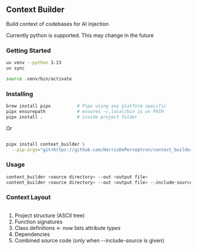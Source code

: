 ## Context Builder
Build context of codebases for AI injection

Currently python is supported. This may change in the future 


### Getting Started

```bash
uv venv --python 3.13 
uv sync

source .venv/bin/activate

```

### Installing 

```bash
brew install pipx          # Pipx using any platform specific
pipx ensurepath            # ensures ~/.local/bin is on PATH
pipx install .             # inside project folder
```

Or
```bash

pipx install context_builder \
  --pip-args="git+https://github.com/HarrisDePerceptron/context_builder.git"

```

### Usage

```bash
context_builder <source directory> --out <output file>
content_builder <source directory> --out <output file> --include-source

```


### Context Layout 
```
```

1. Project structure (ASCII tree)
2. Function signatures
3. Class definitions  ← now lists attribute *types*
4. Dependencies
5. Combined source code  (only when --include-source is given)
```

